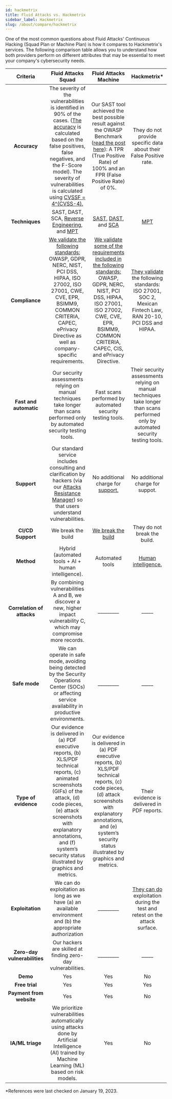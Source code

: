 ```yaml
---
id: hackmetrix
title: Fluid Attacks vs. Hackmetrix
sidebar_label: Hackmetrix
slug: /about/compare/hackmetrix
---
```


One of the most common questions
about Fluid Attacks' Continuous Hacking
(Squad Plan or Machine Plan)
is how it compares to Hackmetrix's services.
The following comparison table
allows you to understand
how both providers perform on different attributes
that may be essential to meet your company's cybersecurity needs.

|         **Criteria**         |                                                                                                                                               **Fluid Attacks  Squad**                                                                                                                                              |                                                                                                                            **Fluid Attacks Machine**                                                                                                                           |                                                                                                             **Hackmetrix***                                                                                                             |
|:----------------------------:|:-------------------------------------------------------------------------------------------------------------------------------------------------------------------------------------------------------------------------------------------------------------------------------------------------------------------:|:------------------------------------------------------------------------------------------------------------------------------------------------------------------------------------------------------------------------------------------------------------------------------:|:---------------------------------------------------------------------------------------------------------------------------------------------------------------------------------------------------------------------------------------:|
| **Accuracy**                 | The severity of the vulnerabilities is  identified in 90% of the cases. ([The  accuracy](/about/sla/accuracy/) is calculated based on the false  positives, false negatives, and the F-Score  model). The severity of vulnerabilities is  calculated using [CVSSF = 4^(CVSS-4).](/about/faq/#adjustment-by-severity) | Our SAST tool achieved the best possible  result against the OWASP Benchmark  ([read the post here](https://fluidattacks.com/blog/owasp-benchmark-fluid-attacks/)): A TPR (True Positive  Rate) of 100% and an FPR (False Positive  Rate) of 0%.                               | They do not provide specific data about their False Positive rate.                                                                                                                                                                      |
| **Techniques**               | SAST, DAST, SCA, [Reverse Engineering](https://fluidattacks.com/categories/re/), and [MPT](https://fluidattacks.com/categories/re/)                                                                                                                                                                                 | [SAST](https://fluidattacks.com/categories/sast/), [DAST](https://fluidattacks.com/categories/sast/),  and [SCA](https://fluidattacks.com/categories/sca/)                                                                                                                     | [MPT](https://www.hackmetrix.com/ethical-hacking)                                                                                                                                                                                       |
| **Compliance**               | [We validate the following standards:](https://docs.fluidattacks.com/criteria/compliance/)  OWASP, GDPR, NERC, NIST, PCI DSS,  HIPAA, ISO 27002, ISO 27001, CWE, CVE,  EPR, BSIMM9, COMMON CRITERIA,  CAPEC, ePrivacy Directive as well as  company-specific requirements.                                          | [We validate some of the requirements  included in the following standards:](https://docs.fluidattacks.com/criteria/compliance/) OWASP, GDPR, NERC, NIST, PCI DSS,  HIPAA, ISO 27001, ISO 27002, CWE, CVE,  EPR, BSIMM9, COMMON CRITERIA,  CAPEC, CIS, and ePrivacy Directive. | [They validate](https://blog.hackmetrix.com/elige-el-framework-de-ciberseguridad-adecuado-para-tu-startup-y-sal-a-conquistar-el-mercado/) the following standards: ISO 27001, SOC 2, Mexican Fintech Law, RAN 20-10, PCI DSS and HIPAA. |
| **Fast and automatic**       | Our security assessments relying on manual techniques take longer than scans performed only by automated security testing tools.                                                                                                                                                                                    | Fast scans performed by automated security testing tools.                                                                                                                                                                                                                      | Their security assessments relying on manual techniques take longer than scans performed only by automated security testing tools.                                                                                                      |
| **Support**                  | Our standard service includes consulting  and clarification by hackers (via our  [Attacks Resistance Manager](https://docs.fluidattacks.com/machine/web/arm)) so that users  understand vulnerabilities.                                                                                                            | No additional charge for [support.](/machine/web/support/live-chat)                                                                                                                                                                                                            | No additional charge for suppot.                                                                                                                                                                                                        |
| **CI/CD Support**            | We break the build                                                                                                                                                                                                                                                                                                  | [We break the build](https://fluidattacks.com/solutions/devsecops/)                                                                                                                                                                                                            | They do not break the build.                                                                                                                                                                                                            |
| **Method**                   | Hybrid (automated tools + AI + human   intelligence).                                                                                                                                                                                                                                                               | Automated tools                                                                                                                                                                                                                                                                | [Human intelligence.](https://www.hackmetrix.com/ethical-hacking)                                                                                                                                                                       |
| **Correlation of attacks**   | By combining vulnerabilities A and B, we   discover a new, higher impact   vulnerability C, which may compromise   more records.                                                                                                                                                                                    | _________                                                                                                                                                                                                                                                                      | _____                                                                                                                                                                                                                                   |
| **Safe mode**                | We can operate in safe mode, avoiding   being detected by the Security   Operations Center (SOCs) or affecting   service availability in productive   environments.                                                                                                                                                 | _________                                                                                                                                                                                                                                                                      | _____                                                                                                                                                                                                                                   |
| **Type of evidence**         | Our evidence is delivered in (a) PDF   executive reports, (b) XLS/PDF technical   reports, (c) animated screenshots (GIFs)   of the attack, (d) code pieces, (e) attack   screenshots with explanatory annotations,   and (f) system’s security status illustrated   by graphics and metrics.                       | Our evidence is delivered in (a) PDF executive reports, (b) XLS/PDF technical reports, (c) code pieces, (d) attack screenshots with explanatory annotations, and (e) system’s security status illustrated by graphics and metrics.                                             | Their evidence is delivered in PDF reports.                                                                                                                                                                                             |
| **Exploitation**             | We can do exploitation as long as we   have (a) an available environment and   (b) the appropriate authorization                                                                                                                                                                                                    | _________                                                                                                                                                                                                                                                                      | [They can do](https://www.hackmetrix.com/ethical-hacking) exploitation during the test and retest on the attack surface.                                                                                                                |
| **Zero-day vulnerabilities** | Our hackers are skilled at finding   zero-day vulnerabilities.                                                                                                                                                                                                                                                      | _________                                                                                                                                                                                                                                                                      | _____                                                                                                                                                                                                                                   |
| **Demo**                     | Yes                                                                                                                                                                                                                                                                                                                 | Yes                                                                                                                                                                                                                                                                            | No                                                                                                                                                                                                                                      |
| **Free trial**               | Yes                                                                                                                                                                                                                                                                                                                 | Yes                                                                                                                                                                                                                                                                            | Yes                                                                                                                                                                                                                                     |
| **Payment from website**     | Yes                                                                                                                                                                                                                                                                                                                 | Yes                                                                                                                                                                                                                                                                            | No                                                                                                                                                                                                                                      |
| **IA/ML triage**             | We prioritize vulnerabilities automatically using  attacks done by Artificial Intelligence (AI) trained by Machine Learning (ML) based on risk models.                                                                                                                                                          | Yes                                                                                                                                                                                                                                                                            | No                                                                                                                                                                                                                                      |

*References were last checked on January 19, 2023.
